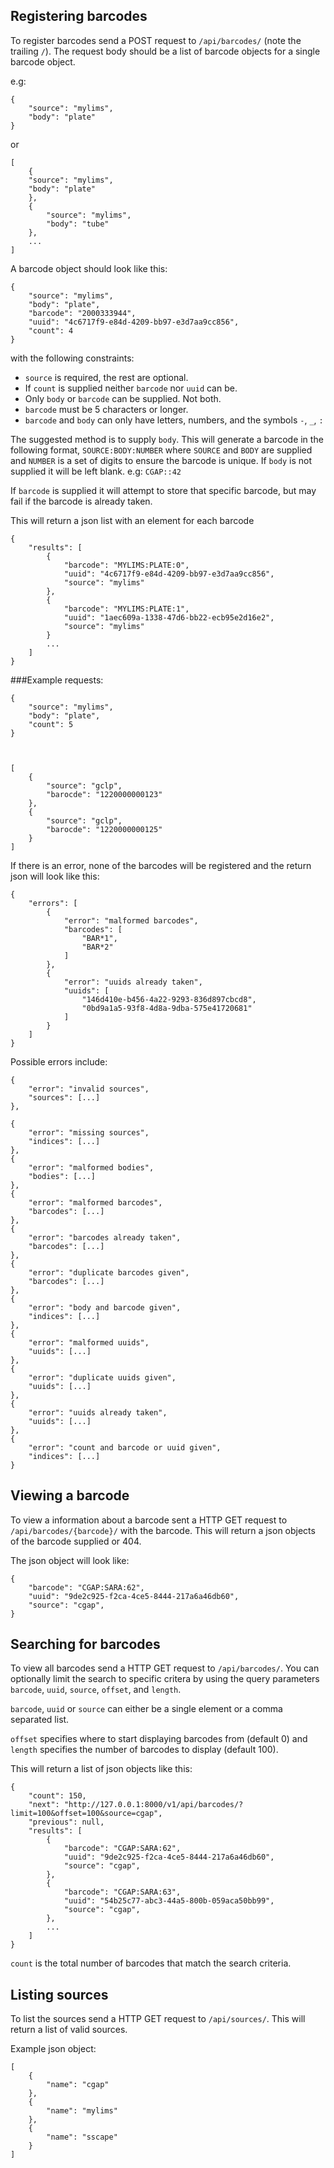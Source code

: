 ## Registering barcodes
To register barcodes send a POST request to `/api/barcodes/` (note the trailing `/`). The request body should be a list of barcode objects for a single barcode object.

e.g:

	{
		"source": "mylims",
		"body": "plate"
	}

or

	[
		{
		"source": "mylims",
		"body": "plate"
		},
		{
			"source": "mylims",
			"body": "tube"
		},
		...
	]
	
A barcode object should look like this:
	
	{
		"source": "mylims",
		"body": "plate",
		"barcode": "2000333944",
		"uuid": "4c6717f9-e84d-4209-bb97-e3d7aa9cc856",
		"count": 4
	}

with the following constraints:
* `source` is required, the rest are optional.
* If `count` is supplied neither `barcode` nor `uuid` can be.
* Only `body` or `barcode` can be supplied. Not both.
* `barcode` must be 5 characters or longer.
* `barcode` and `body` can only have letters, numbers, and the symbols `-`, `_`, `:`

The suggested method is to supply `body`. This will generate a barcode in the following format, `SOURCE:BODY:NUMBER` where `SOURCE` and `BODY` are supplied and `NUMBER` is a set of digits to ensure the barcode is unique.
If `body` is not supplied it will be left blank. e.g: `CGAP::42`

If `barcode` is supplied it will attempt to store that specific barcode, but may fail if the barcode is already taken.

This will return a json list with an element for each barcode

	{
		"results": [
			{
				"barcode": "MYLIMS:PLATE:0",
				"uuid": "4c6717f9-e84d-4209-bb97-e3d7aa9cc856",
				"source": "mylims"
			},
			{
				"barcode": "MYLIMS:PLATE:1",
				"uuid": "1aec609a-1338-47d6-bb22-ecb95e2d16e2",
				"source": "mylims"
			}
			...
		]
	}
	
###Example requests:

	{
		"source": "mylims",
		"body": "plate",
		"count": 5
	}
` `

	[
		{
			"source": "gclp",
			"barocde": "1220000000123"
		},
		{
			"source": "gclp",
			"barocde": "1220000000125"
		}
	]
	
If there is an error, none of the barcodes will be registered and the return json will look like this:
	
	{
		"errors": [
			{
				"error": "malformed barcodes",
				"barcodes": [
					"BAR*1",
					"BAR*2"
				]
			},
			{
				"error": "uuids already taken",
				"uuids": [
					"146d410e-b456-4a22-9293-836d897cbcd8",
					"0bd9a1a5-93f8-4d8a-9dba-575e41720681"
				]
			}
		]
	}
	
Possible errors include:

	{
		"error": "invalid sources",
		"sources": [...]
	},
	
	{
		"error": "missing sources",
		"indices": [...]
	},
	{
		"error": "malformed bodies",
		"bodies": [...]
	},
	{
		"error": "malformed barcodes",
		"barcodes": [...]
	},
	{
		"error": "barcodes already taken",
		"barcodes": [...]
	},
	{
		"error": "duplicate barcodes given",
		"barcodes": [...]
	},
	{
		"error": "body and barcode given",
		"indices": [...]
	},
	{
		"error": "malformed uuids",
		"uuids": [...]
	},
	{
		"error": "duplicate uuids given",
		"uuids": [...]
	},
	{
		"error": "uuids already taken",
		"uuids": [...]
	},
	{
		"error": "count and barcode or uuid given",
		"indices": [...]
	}
	
## Viewing a barcode
To view a information about a barcode sent a HTTP GET request to `/api/barcodes/{barcode}/` with the barcode. This will return a json objects of the barcode supplied or 404.

The json object will look like:
	
	{
		"barcode": "CGAP:SARA:62",
		"uuid": "9de2c925-f2ca-4ce5-8444-217a6a46db60",
		"source": "cgap",
	}
	
## Searching for barcodes
To view all barcodes send a HTTP GET request to `/api/barcodes/`. You can optionally limit the search to specific critera by using the query parameters `barcode`, `uuid`, `source`, `offset`, and `length`. 

`barcode`, `uuid` or `source` can either be a single element or a comma separated list.

`offset` specifies where to start displaying barcodes from (default 0) and `length` specifies the number of barcodes to display (default 100).

This will return a list of json objects like this:

	{
	    "count": 150,
	    "next": "http://127.0.0.1:8000/v1/api/barcodes/?limit=100&offset=100&source=cgap",
	    "previous": null,
	    "results": [
			{
				"barcode": "CGAP:SARA:62",
				"uuid": "9de2c925-f2ca-4ce5-8444-217a6a46db60",
				"source": "cgap",
			},
			{
				"barcode": "CGAP:SARA:63",
				"uuid": "54b25c77-abc3-44a5-800b-059aca50bb99",
				"source": "cgap",
			},
			...
		]
	}
	
`count` is the total number of barcodes that match the search criteria.	
		
	
## Listing sources
To list the sources send a HTTP GET request to `/api/sources/`. This will return a list of valid sources.

Example json object:
	
	[
		{
			"name": "cgap"
		},
		{
			"name": "mylims"
		},
		{
			"name": "sscape"
		}
	]
